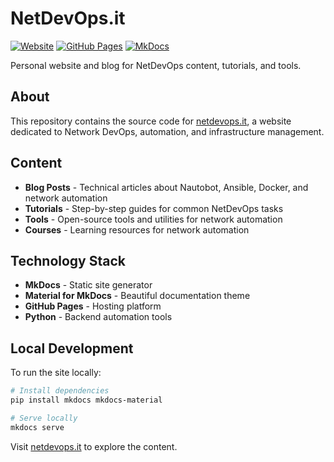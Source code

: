 # NetDevOps.it

[![Website](https://img.shields.io/badge/website-netdevops.it-blue)](https://netdevops.it)
[![GitHub Pages](https://img.shields.io/badge/hosted%20on-GitHub%20Pages-green)](https://pages.github.com)
[![MkDocs](https://img.shields.io/badge/built%20with-MkDocs-orange)](https://www.mkdocs.org)

Personal website and blog for NetDevOps content, tutorials, and tools.

## About

This repository contains the source code for [netdevops.it](https://netdevops.it), a website dedicated to Network DevOps, automation, and infrastructure management.

## Content

- **Blog Posts** - Technical articles about Nautobot, Ansible, Docker, and network automation
- **Tutorials** - Step-by-step guides for common NetDevOps tasks
- **Tools** - Open-source tools and utilities for network automation
- **Courses** - Learning resources for network automation

## Technology Stack

- **MkDocs** - Static site generator
- **Material for MkDocs** - Beautiful documentation theme
- **GitHub Pages** - Hosting platform
- **Python** - Backend automation tools

## Local Development

To run the site locally:

```bash
# Install dependencies
pip install mkdocs mkdocs-material

# Serve locally
mkdocs serve
```

Visit [netdevops.it](https://netdevops.it) to explore the content.